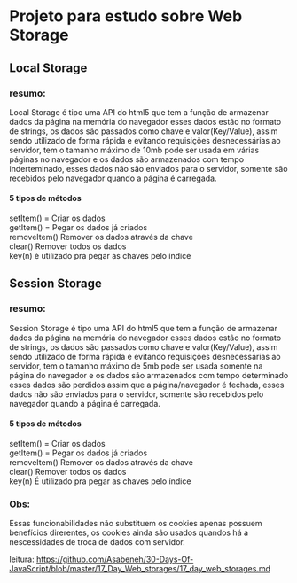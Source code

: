 # Projeto para estudo sobre Web Storage

## Local Storage

### resumo:

Local Storage é tipo uma API do html5 que tem a função de armazenar dados da página na memória do 
navegador esses dados estão no formato de strings, os dados são passados como chave e valor(Key/Value), assim sendo utilizado de forma rápida e evitando requisições desnecessárias ao servidor, tem o tamanho máximo de 10mb pode ser usada em várias páginas no navegador e os dados são armazenados com tempo inderteminado, esses dados não são enviados para o servidor, somente são recebidos pelo navegador quando a página é carregada.

#### 5 tipos de métodos

setItem() = Criar os dados<br />
getItem() = Pegar os dados já criados<br />
removeItem() Remover os dados através da chave<br />
clear() Remover todos os dados<br />
key(n) è utilizado pra pegar as chaves pelo índice<br />



## Session Storage

### resumo:

Session Storage é tipo uma API do html5 que tem a função de armazenar dados da página na memória do 
navegador esses dados estão no formato de strings, os dados são passados como chave e valor(Key/Value), assim sendo utilizado de forma rápida e evitando requisições desnecessárias ao servidor, tem o tamanho máximo de 5mb pode ser usada somente na página do navegador e os dados são armazenados com tempo determinado esses dados são perdidos assim que a página/navegador é fechada, esses dados não são enviados para o servidor, somente são recebidos pelo navegador quando a página é carregada.

#### 5 tipos de métodos

setItem() = Criar os dados<br />
getItem() = Pegar os dados já criados<br />
removeItem() Remover os dados através da chave<br />
clear() Remover todos os dados<br />
key(n) É utilizado pra pegar as chaves pelo índice<br />



### Obs:

Essas funcionabilidades não substituem os cookies apenas possuem 
benefícios direrentes, os cookies ainda são usados quandos há a nescessidades 
de troca de dados com servidor.

leitura: https://github.com/Asabeneh/30-Days-Of-JavaScript/blob/master/17_Day_Web_storages/17_day_web_storages.md
